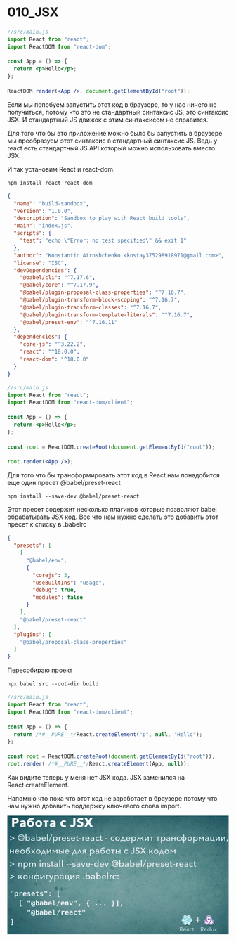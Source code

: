 # 010_JSX

```jsx
//src/main.js
import React from "react";
import ReactDOM from "react-dom";

const App = () => {
  return <p>Hello</p>;
};

ReactDOM.render(<App />, document.getElementById("root"));

```

Если мы попобуем запустить этот код в браузере, то у нас ничего не получиться, потому что это не стандартный синтаксис JS, это синтаксис JSX. И стандартный JS движок с этим синтаксисом не справится. 

Для того что бы это приложение можно было бы запустить в браузере мы преобразуем этот синтаксис в стандартный синтаксис JS. Ведь у react есть стандартный JS API который можно использовать вместо JSX. 

И так установим React и react-dom.

```shell
npm install react react-dom
```

```json
{
  "name": "build-sandbox",
  "version": "1.0.0",
  "description": "Sandbox to play with React build tools",
  "main": "index.js",
  "scripts": {
    "test": "echo \"Error: no test specified\" && exit 1"
  },
  "author": "Konstantin Atroshchenko <kostay375298918971@gmail.com>",
  "license": "ISC",
  "devDependencies": {
    "@babel/cli": "^7.17.6",
    "@babel/core": "^7.17.9",
    "@babel/plugin-proposal-class-properties": "^7.16.7",
    "@babel/plugin-transform-block-scoping": "^7.16.7",
    "@babel/plugin-transform-classes": "^7.16.7",
    "@babel/plugin-transform-template-literals": "^7.16.7",
    "@babel/preset-env": "^7.16.11"
  },
  "dependencies": {
    "core-js": "^3.22.2",
    "react": "^18.0.0",
    "react-dom": "^18.0.0"
  }
}

```

```jsx
//src/main.js
import React from "react";
import ReactDOM from "react-dom/client";

const App = () => {
  return <p>Hello</p>;
};

const root = ReactDOM.createRoot(document.getElementById("root"));

root.render(<App />);

```

Для того что бы трансформировать этот код в React нам понадобится еще один пресет @babel/preset-react

```shell
npm install --save-dev @babel/preset-react
```

Этот пресет содержит несколько плагинов которые позволяют babel обрабатывать JSX код. Все что нам нужно сделать это добавить этот пресет к списку в .babelrc

```json
{
  "presets": [
    [
      "@babel/env",
      {
        "corejs": 3,
        "useBuiltIns": "usage",
        "debug": true,
        "modules": false
      }
    ],
    "@babel/preset-react"
  ],
  "plugins": [
    "@babel/proposal-class-properties"
  ]
}
```

Пересобираю проект

```shell
npx babel src --out-dir build
```

```js
//src/main.js
import React from "react";
import ReactDOM from "react-dom/client";

const App = () => {
  return /*#__PURE__*/React.createElement("p", null, "Hello");
};

const root = ReactDOM.createRoot(document.getElementById("root"));
root.render( /*#__PURE__*/React.createElement(App, null));
```

Как видите теперь у меня нет JSX кода. JSX заменился на React.createElement. 

Напомню что пока что этот код не заработает в браузере потому что нам нужно добавить поддержку ключевого слова import.

![](img/001.jpg)




